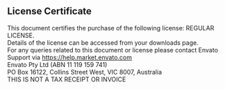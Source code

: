 ## License Certificate
This document certifies the purchase of the following license: REGULAR LICENSE.</br>
Details of the license can be accessed from your downloads page.</br>
For any queries related to this document or license please contact Envato Support via https://help.market.envato.com</br>
Envato Pty Ltd (ABN 11 119 159 741)</br>
PO Box 16122, Collins Street West, VIC 8007, Australia</br>
THIS IS NOT A TAX RECEIPT OR INVOICE</br>
